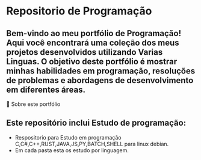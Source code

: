 # Repositorio de Programação

## Bem-vindo ao meu portfólio de Programação! Aqui você encontrará uma coleção dos meus projetos desenvolvidos utilizando Varias Linguas. O objetivo deste portfólio é mostrar minhas habilidades em programação, resoluções de problemas e abordagens de desenvolvimento em diferentes áreas.
🚀 Sobre este portfólio

## Este repositório inclui Estudo de programação:

- Respositorio para Estudo em programação C,C#,C++,RUST,JAVA,JS,PY,BATCH,SHELL para linux debian.
- Em cada pasta esta os estudo por linguagem.


